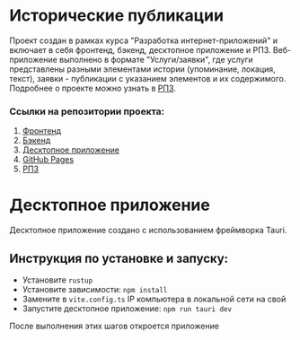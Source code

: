 # Исторические публикации

Проект создан в рамках курса "Разработка интернет-приложений" и включает в себя фронтенд, бэкенд, десктопное приложение и РПЗ. Веб-приложение выполнено в формате "Услуги/заявки", где услуги представлены разными элементами истории (упоминание, локация, текст), заявки - публикации с указанием элементов и их содержимого. Подробнее о проекте можно узнать в [РПЗ](https://github.com/alexProSShin/Historical_Publications_documentation).

### Ссылки на репозитории проекта:
1. [Фронтенд](https://github.com/alexProSShin/Historical_Publications_Front)
2. [Бэкенд](https://github.com/alexProSShin/Historical_Publications_Back)
3. [Десктопное приложение](https://github.com/alexProSShin/Historical_Publications_Front/tree/PAGES)
4. [GitHub Pages](https://github.com/alexProSShin/Historical_Publications_Front/deployments/github-pages)
5. [РПЗ](https://github.com/alexProSShin/Historical_Publications_documentation)

# Десктопное приложение
Десктопное приложение создано с использованием фреймворка Tauri.

## Инструкция по установке и запуску:
- Установите `rustup`
- Установите зависимости: `npm install`
- Замените в `vite.config.ts` IP компьютера в локальной сети на свой
- Запустите десктопное приложение: `npm run tauri dev`

После выполнения этих шагов откроется приложение

